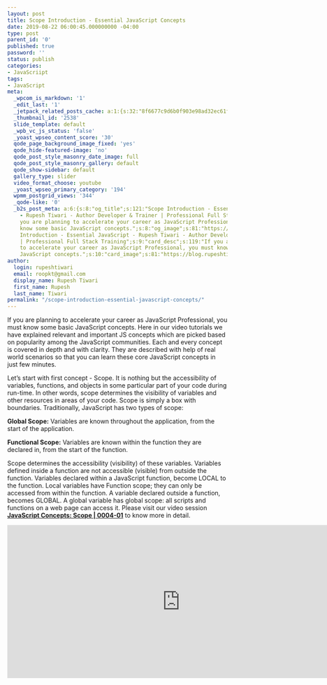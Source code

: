 ```yaml
---
layout: post
title: Scope Introduction - Essential JavaScript Concepts
date: 2019-08-22 06:00:45.000000000 -04:00
type: post
parent_id: '0'
published: true
password: ''
status: publish
categories:
- JavaScriipt
tags:
- JavaScript
meta:
  _wpcom_is_markdown: '1'
  _edit_last: '1'
  _jetpack_related_posts_cache: a:1:{s:32:"8f6677c9d6b0f903e98ad32ec61f8deb";a:2:{s:7:"expires";i:1609228821;s:7:"payload";a:3:{i:0;a:1:{s:2:"id";i:2545;}i:1;a:1:{s:2:"id";i:2542;}i:2;a:1:{s:2:"id";i:2551;}}}}
  _thumbnail_id: '2538'
  slide_template: default
  _wpb_vc_js_status: 'false'
  _yoast_wpseo_content_score: '30'
  qode_page_background_image_fixed: 'yes'
  qode_hide-featured-image: 'no'
  qode_post_style_masonry_date_image: full
  qode_post_style_masonry_gallery: default
  qode_show-sidebar: default
  gallery_type: slider
  video_format_choose: youtube
  _yoast_wpseo_primary_category: '194'
  wpmm_postgrid_views: '344'
  _qode-like: '0'
  _b2s_post_meta: a:6:{s:8:"og_title";s:121:"Scope Introduction - Essential JavaScript
    - Rupesh Tiwari - Author Developer & Trainer | Professional Full Stack Training";s:7:"og_desc";s:119:"If
    you are planning to accelerate your career as JavaScript Professional, you must
    know some basic JavaScript concepts.";s:8:"og_image";s:81:"https://blog.rupeshtiwari.com/wp-content/uploads/2019/08/RUPESH-42-javascript.png";s:10:"card_title";s:121:"Scope
    Introduction - Essential JavaScript - Rupesh Tiwari - Author Developer & Trainer
    | Professional Full Stack Training";s:9:"card_desc";s:119:"If you are planning
    to accelerate your career as JavaScript Professional, you must know some basic
    JavaScript concepts.";s:10:"card_image";s:81:"https://blog.rupeshtiwari.com/wp-content/uploads/2019/08/RUPESH-42-javascript.png";}
author:
  login: rupeshtiwari
  email: roopkt@gmail.com
  display_name: Rupesh Tiwari
  first_name: Rupesh
  last_name: Tiwari
permalink: "/scope-introduction-essential-javascript-concepts/"
---
```

<p>If you are planning to accelerate your career as JavaScript Professional, you must know some basic JavaScript concepts. Here in our video tutorials we have explained relevant and important JS concepts which are picked based on popularity among the JavaScript communities. Each and every concept is covered in depth and with clarity. They are described with help of real world scenarios so that you can learn these core JavaScript concepts in just few minutes.</p>
<p>Let’s start with first concept - Scope. It is nothing but the accessibility of variables, functions, and objects in some particular part of your code during run-time. In other words, scope determines the visibility of variables and other resources in areas of your code. Scope is simply a box with boundaries. Traditionally, JavaScript has two types of scope:</p>
<p><strong>Global Scope:</strong> Variables are known throughout the application, from the start of the application.</p>
<p><strong>Functional Scope:</strong> Variables are known within the function they are declared in, from the start of the function.</p>
<p>Scope determines the accessibility (visibility) of these variables. Variables defined inside a function are not accessible (visible) from outside the function. Variables declared within a JavaScript function, become LOCAL to the function. Local variables have Function scope; they can only be accessed from within the function. A variable declared outside a function, becomes GLOBAL. A global variable has global scope: all scripts and functions on a web page can access it. Please visit our video session <a href="https://www.youtube.com/watch?v=Kv37h5aReq4&amp;list=PLZed_adPqIJoGpa6R2QdJy9RnqmOIy1Qd" target="_blank" rel="noopener noreferrer"><strong>JavaScript Concepts: Scope | 0004-01</strong></a> to know more in detail.</p>
<p><iframe src="https://www.youtube.com/embed/Kv37h5aReq4" width="790" height="350" frameborder="0" allowfullscreen="allowfullscreen"><span data-mce-type="bookmark" style="display: inline-block; width: 0px; overflow: hidden; line-height: 0;" class="mce_SELRES_start">﻿</span></iframe></p>
